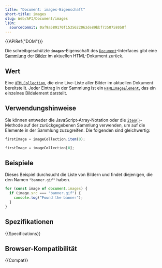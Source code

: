 ```yaml
---
title: "Document: images-Eigenschaft"
short-title: images
slug: Web/API/Document/images
l10n:
  sourceCommit: 0af9a589170f1535622062de89bbf73507580b8f
---
```


{{APIRef("DOM")}}

Die schreibgeschützte **`images`**-Eigenschaft des [`Document`](/de/docs/Web/API/Document)-Interfaces gibt eine [Sammlung](/de/docs/Web/API/HTMLCollection) der [Bilder](/de/docs/Web/API/HTMLImageElement) im aktuellen HTML-Dokument zurück.

## Wert

Eine [`HTMLCollection`](/de/docs/Web/API/HTMLCollection), die eine Live-Liste aller Bilder im aktuellen Dokument bereitstellt.
Jeder Eintrag in der Sammlung ist ein [`HTMLImageElement`](/de/docs/Web/API/HTMLImageElement), das ein einzelnes Bildelement darstellt.

## Verwendungshinweise

Sie können entweder die JavaScript-Array-Notation oder die [`item()`](/de/docs/Web/API/HTMLCollection/item)-Methode auf der zurückgegebenen Sammlung verwenden, um auf die Elemente in der Sammlung zuzugreifen.
Die folgenden sind gleichwertig:

```js
firstImage = imageCollection.item(0);

firstImage = imageCollection[0];
```

## Beispiele

Dieses Beispiel durchsucht die Liste von Bildern und findet diejenigen, die den Namen `"banner.gif"` haben.

```js
for (const image of document.images) {
  if (image.src === "banner.gif") {
    console.log("Found the banner");
  }
}
```

## Spezifikationen

{{Specifications}}

## Browser-Kompatibilität

{{Compat}}
